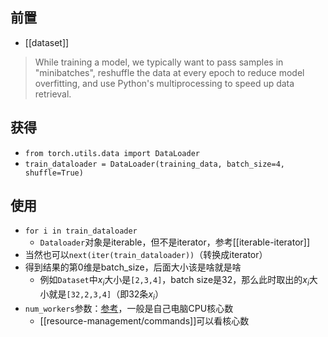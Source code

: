 ## 前置
- [[dataset]]

> While training a model, we typically want to pass samples in "minibatches", reshuffle the data at every epoch to reduce model overfitting, and use Python's multiprocessing to speed up data retrieval.

## 获得
- `from torch.utils.data import DataLoader`
- `train_dataloader = DataLoader(training_data, batch_size=4, shuffle=True)`
## 使用
- `for i in train_dataloader`
  - `Dataloader`对象是iterable，但不是iterator，参考[[iterable-iterator]]
- 当然也可以`next(iter(train_dataloader))`（转换成iterator）
- 得到结果的第0维是batch_size，后面大小该是啥就是啥
  - 例如`Dataset`中$x_i$大小是`[2,3,4]`，batch size是32，那么此时取出的$x_i$大小就是`[32,2,3,4]`（即32条$x_i$）
- `num_workers`参数：[参考](https://blog.csdn.net/qq_24407657/article/details/103992170)，一般是自己电脑CPU核心数
  - [[resource-management/commands]]可以看核心数